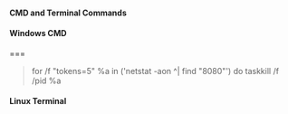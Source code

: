 #### CMD and Terminal Commands

#### Windows CMD
===

> for /f "tokens=5" %a in ('netstat -aon ^| find "8080"') do taskkill /f /pid %a


#### Linux Terminal

